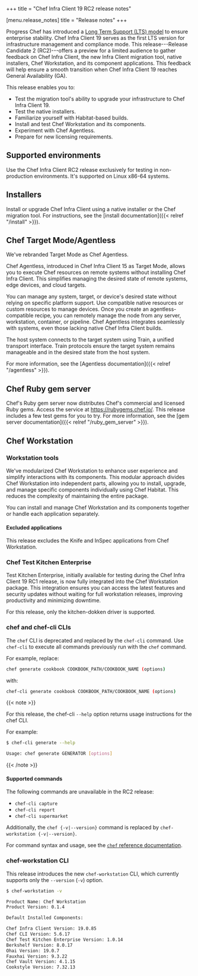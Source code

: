 +++
title = "Chef Infra Client 19 RC2 release notes"

[menu.release_notes]
title = "Release notes"
+++

Progress Chef has introduced a [Long Term Support (LTS) model](https://www.chef.io/blog/long-term-support-progress-chef-providing-stability) to ensure enterprise stability.
Chef Infra Client 19 serves as the first LTS version for infrastructure management and compliance mode.
This release---Release Candidate 2 (RC2)---offers a preview for a limited audience to gather feedback on Chef Infra Client, the new Infra Client migration tool, native installers, Chef Workstation, and its component applications.
This feedback will help ensure a smooth transition when Chef Infra Client 19 reaches General Availability (GA).

This release enables you to:

- Test the migration tool's ability to upgrade your infrastructure to Chef Infra Client 19.
- Test the native installers.
- Familiarize yourself with Habitat-based builds.
- Install and test Chef Workstation and its components.
- Experiment with Chef Agentless.
- Prepare for new licensing requirements.

## Supported environments

Use the Chef Infra Client RC2 release exclusively for testing in non-production environments. It's supported on Linux x86-64 systems.

## Installers

Install or upgrade Chef Infra Client using a native installer or the Chef migration tool. For instructions, see the [install documentation]({{< relref "/install" >}}).

## Chef Target Mode/Agentless

We've rebranded Target Mode as Chef Agentless.

Chef Agentless, introduced in Chef Infra Client 15 as Target Mode, allows you to execute Chef resources on remote systems without installing Chef Infra Client. This simplifies managing the desired state of remote systems, edge devices, and cloud targets.

You can manage any system, target, or device's desired state without relying on specific platform support. Use compatible native resources or custom resources to manage devices. Once you create an agentless-compatible recipe, you can remotely manage the node from any server, workstation, container, or pipeline. Chef Agentless integrates seamlessly with systems, even those lacking native Chef Infra Client builds.

The host system connects to the target system using Train, a unified transport interface. Train protocols ensure the target system remains manageable and in the desired state from the host system.

For more information, see the [Agentless documentation]({{< relref "/agentless" >}}).

## Chef Ruby gem server

Chef's Ruby gem server now distributes Chef's commercial and licensed Ruby gems. Access the service at <https://rubygems.chef.io/>. This release includes a few test gems for you to try. For more information, see the [gem server documentation]({{< relref "/ruby_gem_server" >}}).

## Chef Workstation

### Workstation tools

We've modularized Chef Workstation to enhance user experience and simplify interactions with its components.
This modular approach divides Chef Workstation into independent parts, allowing you to install, upgrade, and manage specific components individually using Chef Habitat.
This reduces the complexity of maintaining the entire package.

You can install and manage Chef Workstation and its components together or handle each application separately.

#### Excluded applications

This release excludes the Knife and InSpec applications from Chef Workstation.

### Chef Test Kitchen Enterprise

Test Kitchen Enterprise, initially available for testing during the Chef Infra Client 19 RC1 release, is now fully integrated into the Chef Workstation package. This integration ensures you can access the latest features and security updates without waiting for full workstation releases, improving productivity and minimizing downtime.

For this release, only the kitchen-dokken driver is supported.

### chef and chef-cli CLIs

The `chef` CLI is deprecated and replaced by the `chef-cli` command. Use `chef-cli` to execute all commands previously run with the `chef` command.

For example, replace:

```sh
chef generate cookbook COOKBOOK_PATH/COOKBOOK_NAME (options)
```

with:

```sh
chef-cli generate cookbook COOKBOOK_PATH/COOKBOOK_NAME (options)
```

{{< note >}}

For this release, the chef-cli `--help` option returns usage instructions for the chef CLI.

For example:

```sh
$ chef-cli generate --help

Usage: chef generate GENERATOR [options]
```

{{< /note >}}

#### Supported commands

The following commands are unavailable in the RC2 release:

- `chef-cli capture`
- `chef-cli report`
- `chef-cli supermarket`

Additionally, the `chef {-v|--version}` command is replaced by `chef-workstation {-v|--version}`.

For command syntax and usage, see the [`chef` reference documentation](https://docs.chef.io/workstation/ctl_chef/).

### chef-workstation CLI

This release introduces the new `chef-workstation` CLI, which currently supports only the `--version` (`-v`) option.

```sh
$ chef-workstation -v

Product Name: Chef Workstation
Product Version: 0.1.4

Default Installed Components:

Chef Infra Client Version: 19.0.85
Chef CLI Version: 5.6.17
Chef Test Kitchen Enterprise Version: 1.0.14
Berkshelf Version: 8.0.17
Ohai Version: 19.0.7
Fauxhai Version: 9.3.22
Chef Vault Version: 4.1.15
Cookstyle Version: 7.32.13
```
